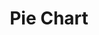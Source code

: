 ---
title: "Pie Chart"

categories: ['']

tags: ['Pie', 'Chart']

arabic: ['المخطط الدائري']

publishers: ['معجم مصطلحات التعلم الآلي والتعلم العميق وعلم البيانات']

types: "word"

slug: ""
---